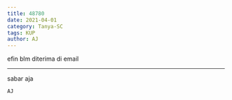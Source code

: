 ```yaml
---
title: 48780
date: 2021-04-01
category: Tanya-SC
tags: KUP
author: AJ
---
```


efin blm diterima di email

---

sabar aja

`AJ`
